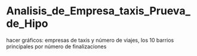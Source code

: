 # Analisis_de_Empresa_taxis_Prueva_de_Hipo
hacer gráficos: empresas de taxis y número de viajes, los 10 barrios principales por número de finalizaciones
